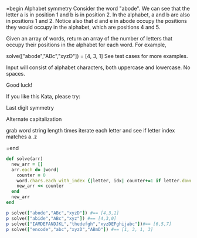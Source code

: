 =begin
Alphabet symmetry
Consider the word "abode". We can see that the letter a is in position 1 and b is in position 2. In the alphabet, a and b are also in positions 1 and 2. Notice also that d and e in abode occupy the positions they would occupy in the alphabet, which are positions 4 and 5.

Given an array of words, return an array of the number of letters that occupy their positions in the alphabet for each word. For example,

solve(["abode","ABc","xyzD"]) = [4, 3, 1]
See test cases for more examples.

Input will consist of alphabet characters, both uppercase and lowercase. No spaces.

Good luck!

If you like this Kata, please try:

Last digit symmetry

Alternate capitalization

grab word
string length times 
iterate each letter and see if letter index matches a..z

=end

```ruby
def solve(arr)
  new_arr = []
  arr.each do |word|
    counter = 0
    word.chars.each_with_index {|letter, idx| counter+=1 if letter.downcase == ("a".."z").to_a[idx]}
    new_arr << counter
  end
  new_arr
end  

p solve(["abode","ABc","xyzD"]) #== [4,3,1]
p solve(["abide","ABc","xyz"]) #== [4,3,0]
p solve(["IAMDEFANDJKL","thedefgh","xyzDEFghijabc"])#== [6,5,7]
p solve(["encode","abc","xyzD","ABmD"]) #== [1, 3, 1, 3]
```